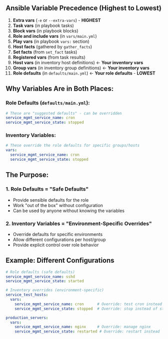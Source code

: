 ## **Ansible Variable Precedence (Highest to Lowest)**

1. **Extra vars** (`-e` or `--extra-vars`) - **HIGHEST**
2. **Task vars** (in playbook tasks)
3. **Block vars** (in playbook blocks)
4. **Role and include vars** (in `vars/main.yml`)
5. **Play vars** (in playbook `vars:` section)
6. **Host facts** (gathered by `gather_facts`)
7. **Set facts** (from `set_fact` tasks)
8. **Registered vars** (from task results)
9. **Host vars** (in inventory host definitions) ← **Your inventory vars**
10. **Group vars** (in inventory group definitions) ← **Your inventory vars**
11. **Role defaults** (in `defaults/main.yml`) ← **Your role defaults** - **LOWEST**

## **Why Variables Are in Both Places:**

### **Role Defaults (`defaults/main.yml`):**
```yaml
# These are "suggested defaults" - can be overridden
service_mgmt_service_name: cron
service_mgmt_service_state: stopped
```

### **Inventory Variables:**
```yaml
# These override the role defaults for specific groups/hosts
vars:
  service_mgmt_service_name: cron
  service_mgmt_service_state: stopped
```

## **The Purpose:**

### **1. Role Defaults = "Safe Defaults"**
- Provide sensible defaults for the role
- Work "out of the box" without configuration
- Can be used by anyone without knowing the variables

### **2. Inventory Variables = "Environment-Specific Overrides"**
- Override defaults for specific environments
- Allow different configurations per host/group
- Provide explicit control over role behavior

## **Example: Different Configurations**

```yaml
# Role defaults (safe defaults)
service_mgmt_service_name: sshd
service_mgmt_service_state: started

# Inventory overrides (environment-specific)
service_test_hosts:
  vars:
    service_mgmt_service_name: cron      # Override: test cron instead
    service_mgmt_service_state: stopped  # Override: stop instead of start

production_servers:
  vars:
    service_mgmt_service_name: nginx     # Override: manage nginx
    service_mgmt_service_state: restarted # Override: restart instead
```
